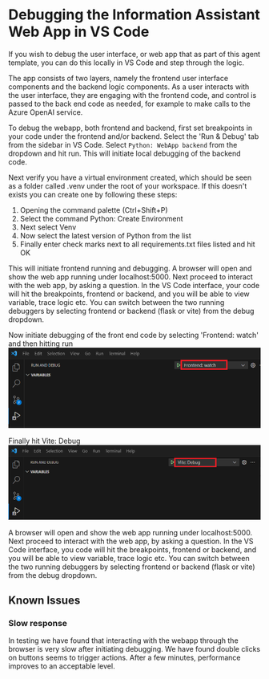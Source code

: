 # Debugging the Information Assistant Web App in VS Code

If you wish to debug the user interface, or web app that as part of this agent template, you can do this locally in VS Code and step through the logic.

The app consists of two layers, namely the frontend user interface components and the backend logic components. As a user interacts with the user interface, they are engaging with the frontend code, and control is passed to the back end code as needed, for example to make calls to the Azure OpenAI service.

To debug the webapp, both frontend and backend, first set breakpoints in your code under the frontend and/or backend. Select the 'Run & Debug' tab from the sidebar in VS Code. Select `Python: WebApp backend` from the dropdown and hit run. This will initiate local debugging of the backend code.

Next verify you have a virtual environment created, which should be seen as a folder called .venv under the root of your workspace. If this doesn't exists you can create one by following these steps:

1. Opening the command palette (Ctrl+Shift+P)
1. Select the command Python: Create Environment
1. Next select Venv
1. Now select the latest version of Python from the list
1. Finally enter check marks next to all requirements.txt files listed and hit OK

This will initiate frontend running and debugging. A browser will open and show the web app running under localhost:5000. Next proceed to interact with the web app, by asking a question. In the VS Code interface, your code will hit the breakpoints, frontend or backend, and you will be able to view variable, trace logic etc. You can switch between the two running debuggers by selecting frontend or backend (flask or vite) from the debug dropdown.

Now initiate debugging of the front end code by selecting 'Frontend: watch' and then hitting run
![backend debugging](/docs/images/frontend-watch.png)

Finally hit Vite: Debug
![backend debugging](/docs/images/vite-debug.png)

A browser will open and show the web app running under localhost:5000. Next proceed to interact with the web app, by asking a question. In the VS Code interface, you code will hit the breakpoints, frontend or backend, and you will be able to view variable, trace logic etc. You can switch between the two running debuggers by selecting frontend or backend (flask or vite) from the debug dropdown.

## Known Issues

### Slow response

In testing we have found that interacting with the webapp through the browser is very slow after initiating debugging. We have found double clicks on buttons seems to trigger actions. After a few minutes, performance improves to an acceptable level.
